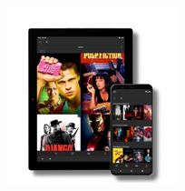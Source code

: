 <img
  src="/img/filmbox.png"
  alt="Alt text"
  title="Optional title"
  style="display: inline-block; margin: 0 auto; max-width: 300px">
